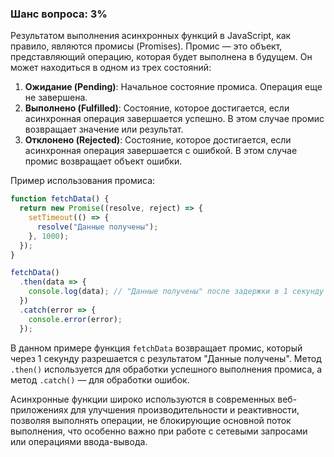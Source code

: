 ### Шанс вопроса: 3%

Результатом выполнения асинхронных функций в JavaScript, как правило, являются промисы (Promises). Промис — это объект, представляющий операцию, которая будет выполнена в будущем. Он может находиться в одном из трех состояний:

1. **Ожидание (Pending)**: Начальное состояние промиса. Операция еще не завершена.
2. **Выполнено (Fulfilled)**: Состояние, которое достигается, если асинхронная операция завершается успешно. В этом случае промис возвращает значение или результат.
3. **Отклонено (Rejected)**: Состояние, которое достигается, если асинхронная операция завершается с ошибкой. В этом случае промис возвращает объект ошибки.

Пример использования промиса:
```javascript
function fetchData() {
  return new Promise((resolve, reject) => {
    setTimeout(() => {
      resolve("Данные получены");
    }, 1000);
  });
}

fetchData()
  .then(data => {
    console.log(data); // "Данные получены" после задержки в 1 секунду
  })
  .catch(error => {
    console.error(error);
  });
```

В данном примере функция `fetchData` возвращает промис, который через 1 секунду разрешается с результатом "Данные получены". Метод `.then()` используется для обработки успешного выполнения промиса, а метод `.catch()` — для обработки ошибок.

Асинхронные функции широко используются в современных веб-приложениях для улучшения производительности и реактивности, позволяя выполнять операции, не блокирующие основной поток выполнения, что особенно важно при работе с сетевыми запросами или операциями ввода-вывода.